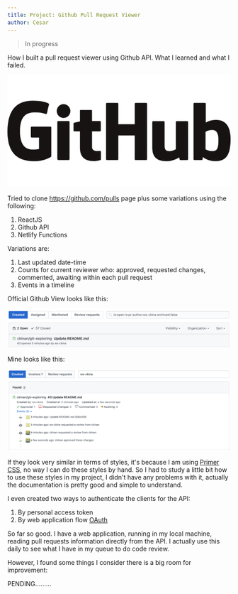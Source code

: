 ```yaml
---
title: Project: Github Pull Request Viewer
author: Cesar
---
```


> In progress

How I built a pull request viewer using Github API. What I learned and what I failed.

<!--truncate-->

![Post pic](assets/img/github.png)

Tried to clone https://github.com/pulls page plus some variations using the following:

1. ReactJS
2. Github API
3. Netlify Functions

Variations are:

1. Last updated date-time
2. Counts for current reviewer who: approved, requested changes, commented, awaiting within each pull request
3. Events in a timeline

Official Github View looks like this:

![Github view](assets/img/gh-pr-viewer-1.png)

Mine looks like this:

![My view](assets/img/gh-pr-viewer-2.png)

If they look very similar in terms of styles, it's because I am using [Primer CSS](https://primer.style/css/), no way I can do these styles by hand. So I had to study a little bit how to use these styles in my project, I didn't have any problems with it, actually the documentation is pretty good and simple to understand.

I even created two ways to authenticate the clients for the API:

1. By personal access token
2. By web application flow [OAuth](https://developer.github.com/apps/building-oauth-apps/authorizing-oauth-apps/#web-application-flow)

So far so good. I have a web application, running in my local machine, reading pull requests information directly from the API. I actually use this daily to see what I have in my queue to do code review.

However, I found some things I consider there is a big room for improvement:

PENDING.........
